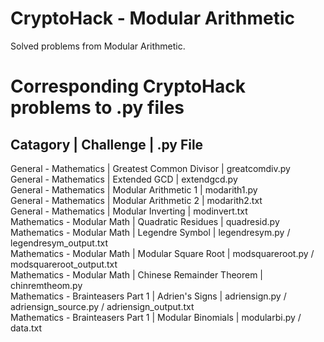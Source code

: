 # CryptoHack - Modular Arithmetic
Solved problems from Modular Arithmetic.

# Corresponding CryptoHack problems to .py files
## Catagory | Challenge | .py File <br>
General - Mathematics | Greatest Common Divisor | greatcomdiv.py <br>
General - Mathematics | Extended GCD | extendgcd.py <br>
General - Mathematics | Modular Arithmetic 1 | modarith1.py <br>
General - Mathematics | Modular Arithmetic 2 | modarith2.txt <br>
General - Mathematics | Modular Inverting | modinvert.txt <br>
Mathematics - Modular Math | Quadratic Residues | quadresid.py <br>
Mathematics - Modular Math | Legendre Symbol | legendresym.py / legendresym_output.txt<br>
Mathematics - Modular Math | Modular Square Root | modsquareroot.py / modsquareroot_output.txt<br>
Mathematics - Modular Math | Chinese Remainder Theorem | chinremtheom.py <br>
Mathematics - Brainteasers Part 1 | Adrien's Signs | adriensign.py / adriensign_source.py / adriensign_output.txt <br>
Mathematics - Brainteasers Part 1 | Modular Binomials | modularbi.py / data.txt <br>
